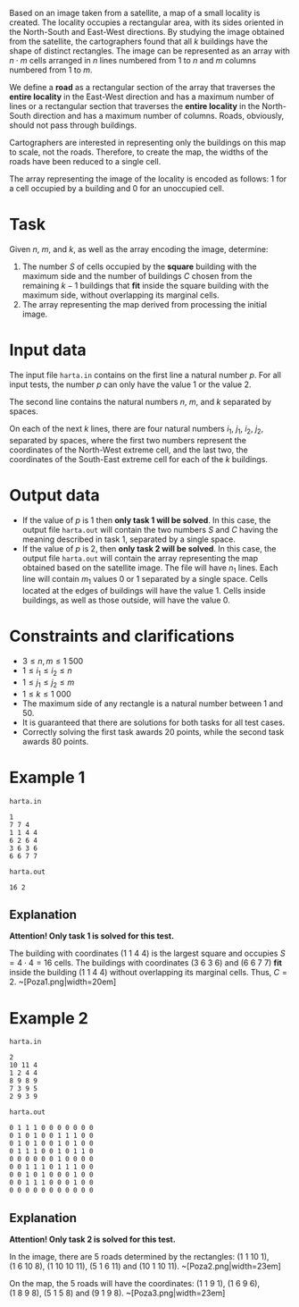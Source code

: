 Based on an image taken from a satellite, a map of a small locality is created. The locality occupies a rectangular area, with its sides oriented in the North-South and East-West directions. By studying the image obtained from the satellite, the cartographers found that all $k$ buildings have the shape of distinct rectangles. The image can be represented as an array with $n \cdot m$ cells arranged in $n$ lines numbered from $1$ to $n$ and $m$ columns numbered from $1$ to $m$.

We define a **road** as a rectangular section of the array that traverses the **entire locality** in the East-West direction and has a maximum number of lines or a rectangular section that traverses the **entire locality** in the North-South direction and has a maximum number of columns. Roads, obviously, should not pass through buildings.

Cartographers are interested in representing only the buildings on this map to scale, not the roads. Therefore, to create the map, the widths of the roads have been reduced to a single cell.

The array representing the image of the locality is encoded as follows: $1$ for a cell occupied by a building and $0$ for an unoccupied cell.

# Task

Given $n$, $m$, and $k$, as well as the array encoding the image, determine:

1. The number $S$ of cells occupied by the **square** building with the maximum side and the number of buildings $C$ chosen from the remaining $k-1$ buildings that **fit** inside the square building with the maximum side, without overlapping its marginal cells.
2. The array representing the map derived from processing the initial image.

# Input data

The input file `harta.in` contains on the first line a natural number $p$. For all input tests, the number $p$ can only have the value $1$ or the value $2$.

The second line contains the natural numbers $n$, $m$, and $k$ separated by spaces.

On each of the next $k$ lines, there are four natural numbers $i_1$, $j_1$, $i_2$, $j_2$, separated by spaces, where the first two numbers represent the coordinates of the North-West extreme cell, and the last two, the coordinates of the South-East extreme cell for each of the $k$ buildings.

# Output data

* If the value of $p$ is $1$ then **only task 1 will be solved**. In this case, the output file `harta.out` will contain the two numbers $S$ and $C$ having the meaning described in task 1, separated by a single space.
* If the value of $p$ is $2$, then **only task 2 will be solved**. In this case, the output file `harta.out` will contain the array representing the map obtained based on the satellite image. The file will have $n_1$ lines. Each line will contain $m_1$ values $0$ or $1$ separated by a single space. Cells located at the edges of buildings will have the value $1$. Cells inside buildings, as well as those outside, will have the value $0$.

# Constraints and clarifications

* $3 \leq n, m \leq 1\ 500$
* $1 \leq i_1 \leq i_2 \leq n$
* $1 \leq j_1 \leq j_2 \leq m$
* $1 \leq k \leq 1\ 000$
* The maximum side of any rectangle is a natural number between $1$ and $50$.
* It is guaranteed that there are solutions for both tasks for all test cases.
* Correctly solving the first task awards $20$ points, while the second task awards $80$ points.

# Example 1

`harta.in`
```
1
7 7 4
1 1 4 4
6 2 6 4
3 6 3 6
6 6 7 7
```

`harta.out`
```
16 2
```

## Explanation

**Attention! Only task 1 is solved for this test.**

The building with coordinates $(1 \ 1 \ 4 \ 4)$ is the largest square and occupies $S = 4 \cdot 4 = 16$ cells. The buildings with coordinates $(3 \ 6 \ 3 \ 6)$ and $(6 \ 6 \ 7 \ 7)$ **fit** inside the building $(1 \ 1 \ 4 \ 4)$ without overlapping its marginal cells. Thus, $C = 2$.
~[Poza1.png|width=20em]

# Example 2

`harta.in`
```
2
10 11 4
1 2 4 4
8 9 8 9
7 3 9 5
2 9 3 9
```

`harta.out`
```
0 1 1 1 0 0 0 0 0 0 0
0 1 0 1 0 0 1 1 1 0 0
0 1 0 1 0 0 1 0 1 0 0
0 1 1 1 0 0 1 0 1 1 0
0 0 0 0 0 0 1 0 0 0 0
0 0 1 1 1 0 1 1 1 0 0
0 0 1 0 1 0 0 0 1 0 0
0 0 1 1 1 0 0 0 1 0 0
0 0 0 0 0 0 0 0 0 0 0
```

## Explanation

**Attention! Only task 2 is solved for this test.**

In the image, there are $5$ roads determined by the rectangles: $(1 \ 1 \ 10 \ 1)$, $(1 \ 6 \ 10 \ 8)$, $(1 \ 10 \ 10 \ 11)$, $(5 \ 1 \ 6 \ 11)$ and $(10 \ 1 \ 10 \ 11)$.
~[Poza2.png|width=23em]

On the map, the $5$ roads will have the coordinates: $(1 \ 1 \ 9 \ 1)$, $(1 \ 6 \ 9 \ 6)$, $(1 \ 8 \ 9 \ 8)$, $(5 \ 1 \ 5 \ 8)$ and $(9 \ 1 \ 9 \ 8)$.
~[Poza3.png|width=23em]